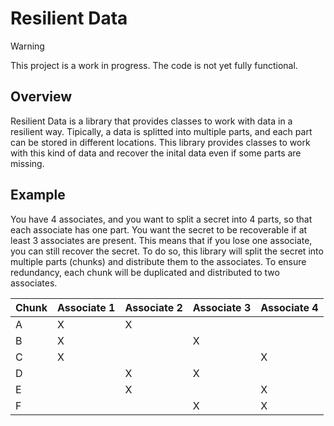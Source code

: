 # Resilient Data

> [!WARNING]
> This project is a work in progress. The code is not yet fully functional.

## Overview

Resilient Data is a library that provides classes to work with data in a resilient way. Tipically, a data is splitted into multiple parts, and each part can be stored in different locations. This library provides classes to work with this kind of data and recover the inital data even if some parts are missing.

## Example

You have 4 associates, and you want to split a secret into 4 parts, so that each associate has one part. You want the secret to be recoverable if at least 3 associates are present. This means that if you lose one associate, you can still recover the secret. To do so, this library will split the secret into multiple parts (chunks) and distribute them to the associates. To ensure redundancy, each chunk will be duplicated and distributed to two associates.

|Chunk|Associate 1|Associate 2|Associate 3|Associate 4|
|---|---|---|---|---|
|A|X|X| | |
|B|X| |X| |
|C|X| | |X|
|D| |X|X| |
|E| |X| |X|
|F| | |X|X|


